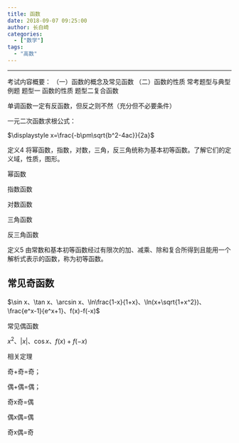 ```yaml
---
title: 函数
date: 2018-09-07 09:25:00
author: 长白崎
categories:
  - ["数学"]
tags:
  - "高数"
---
```






***
考试内容概要：
（一）函数的概念及常见函数
（二）函数的性质
常考题型与典型例题
题型一 函数的性质
题型二复合函数


单调函数一定有反函数，但反之则不然（充分但不必要条件）



一元二次函数求根公式：

$\displaystyle x=\frac{-b\pm\sqrt{b^2-4ac}}{2a}$



定义4	将幂函数，指数，对数，三角，反三角统称为基本初等函数。了解它们的定义域，性质，图形。

幂函数

指数函数

对数函数

三角函数

反三角函数

定义5	由常数和基本初等函数经过有限次的加、减乘、除和复合所得到且能用一个解析式表示的函数，称为初等函数。



## 常见奇函数

$\sin x、\tan x、\arcsin x、\ln\frac{1-x}{1+x}、\ln(x+\sqrt{1+x^2})、\frac{e^x-1}{e^x+1}、f(x)-f(-x)$

常见偶函数

$x^2、|x|、\cos x、f(x)+f(-x)$

相关定理

奇+奇=奇；

偶+偶=偶；

奇x奇=偶

偶x偶=偶

奇x偶=奇